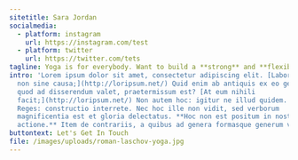 ```yaml
---
sitetitle: Sara Jordan
socialmedia:
  - platform: instagram
    url: https://instagram.com/test
  - platform: twitter
    url: https://twitter.com/tets
tagline: Yoga is for everybody. Want to build a **strong** and **flexible** body?
intro: 'Lorem ipsum dolor sit amet, consectetur adipiscing elit. [Laboro autem
  non sine causa;](http://loripsum.net/) Quid enim ab antiquis ex eo genere,
  quod ad disserendum valet, praetermissum est? [At eum nihili
  facit;](http://loripsum.net/) Non autem hoc: igitur ne illud quidem. Duo
  Reges: constructio interrete. Nec hoc ille non vidit, sed verborum
  magnificentia est et gloria delectatus. **Hoc non est positum in nostra
  actione.** Item de contrariis, a quibus ad genera formasque generum venerunt.'
buttontext: Let's Get In Touch
file: /images/uploads/roman-laschov-yoga.jpg
---
```

